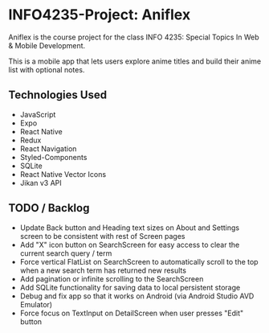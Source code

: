 # INFO4235-Project: Aniflex

Aniflex is the course project for the class INFO 4235: Special Topics In Web & Mobile Development.

This is a mobile app that lets users explore anime titles and build their anime list with optional notes.

## Technologies Used

- JavaScript
- Expo
- React Native
- Redux
- React Navigation
- Styled-Components
- SQLite
- React Native Vector Icons
- Jikan v3 API

## TODO / Backlog

- Update Back button and Heading text sizes on About and Settings screen to be consistent with rest of Screen pages
- Add "X" icon button on SearchScreen for easy access to clear the current search query / term
- Force vertical FlatList on SearchScreen to automatically scroll to the top when a new search term has returned new results
- Add pagination or infinite scrolling to the SearchScreen
- Add SQLite functionality for saving data to local persistent storage
- Debug and fix app so that it works on Android (via Android Studio AVD Emulator)
- Force focus on TextInput on DetailScreen when user presses "Edit" button
